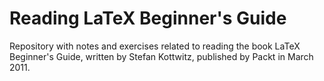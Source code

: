 # Reading LaTeX Beginner's Guide

Repository with notes and exercises related to reading the book LaTeX Beginner's Guide, written by Stefan Kottwitz, published by Packt in March 2011.

